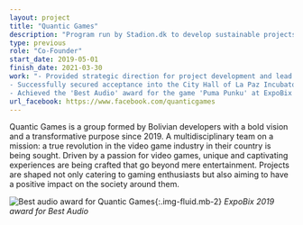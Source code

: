 ```yaml
---
layout: project
title: "Quantic Games"
description: "Program run by Stadion.dk to develop sustainable projects in Copenhagen."
type: previous
role: "Co-Founder"
start_date: 2019-05-01
finish_date: 2021-03-30
work: "- Provided strategic direction for project development and lead the creation of the team's website and designed press kits.<br>
- Successfully secured acceptance into the City Hall of La Paz Incubator in 2019.<br>
- Achieved the 'Best Audio' award for the game 'Puma Punku' at ExpoBix 2019 for 21 000 BOB."
url_facebook: https://www.facebook.com/quanticgames
---
```


Quantic Games is a group formed by Bolivian developers with a bold vision and a transformative purpose since 2019. A multidisciplinary team on a mission: a true revolution in the video game industry in their country is being sought. Driven by a passion for video games, unique and captivating experiences are being crafted that go beyond mere entertainment. Projects are shaped not only catering to gaming enthusiasts but also aiming to have a positive impact on the society around them.

![Best audio award for Quantic Games](/assets/images/projects/quanticgames/70794196_2437310249927185_6510572204806111232_n.jpg "Quantic Games Team"){:.img-fluid.mb-2}
*ExpoBix 2019 award for Best Audio*
